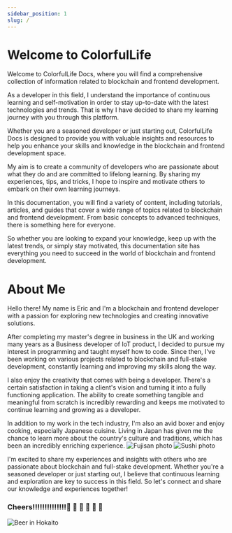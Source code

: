 ```yaml
---
sidebar_position: 1
slug: /
---
```


# Welcome to ColorfulLife

Welcome to ColorfulLife Docs, where you will find a comprehensive collection of information related to blockchain and frontend development.

As a developer in this field, I understand the importance of continuous learning and self-motivation in order to stay up-to-date with the latest technologies and trends. That is why I have decided to share my learning journey with you through this platform.

Whether you are a seasoned developer or just starting out, ColorfulLife Docs is designed to provide you with valuable insights and resources to help you enhance your skills and knowledge in the blockchain and frontend development space.

My aim is to create a community of developers who are passionate about what they do and are committed to lifelong learning. By sharing my experiences, tips, and tricks, I hope to inspire and motivate others to embark on their own learning journeys.

In this documentation, you will find a variety of content, including tutorials, articles, and guides that cover a wide range of topics related to blockchain and frontend development. From basic concepts to advanced techniques, there is something here for everyone.

So whether you are looking to expand your knowledge, keep up with the latest trends, or simply stay motivated, this documentation site has everything you need to succeed in the world of blockchain and frontend development.

# About Me

Hello there! My name is Eric and I'm a blockchain and frontend developer with a passion for exploring new technologies and creating innovative solutions.

After completing my master's degree in business in the UK and working many years as a Business developer of IoT product, I decided to pursue my interest in programming and taught myself how to code. Since then, I've been working on various projects related to blockchain and full-stake development, constantly learning and improving my skills along the way.

I also enjoy the creativity that comes with being a developer. There's a certain satisfaction in taking a client's vision and turning it into a fully functioning application. The ability to create something tangible and meaningful from scratch is incredibly rewarding and keeps me motivated to continue learning and growing as a developer.

In addition to my work in the tech industry, I'm also an avid boxer and enjoy cooking, especially Japanese cuisine. Living in Japan has given me the chance to learn more about the country's culture and traditions, which has been an incredibly enriching experience.
![Fujisan photo](/img/jp-fujisan.jpeg)
![Sushi photo](/img/sushi.jpeg)

I'm excited to share my experiences and insights with others who are passionate about blockchain and full-stake development. Whether you're a seasoned developer or just starting out, I believe that continuous learning and exploration are key to success in this field. So let's connect and share our knowledge and experiences together!

### Cheers!!!!!!!!!!!!!!🍺 🍺 🍺 🍺 🍺 🍺

![Beer in Hokaito](/img/beer.jpeg)
